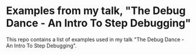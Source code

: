 # Examples from my talk, "The Debug Dance - An Intro To Step Debugging"

This repo contains a list of examples used in my talk "The Debug Dance - An Intro To Step Debugging".
